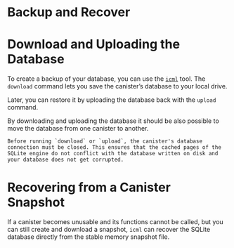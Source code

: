 # Backup and Recover

# Download and Uploading the Database

To create a backup of your database, you can use the [`icml`](https://crates.io/crates/icml) tool. The `download` command lets you save the canister’s database to your local drive.

Later, you can restore it by uploading the database back with the `upload` command. 

By downloading and uploading the database it should be also possible to move the database from one canister to another. 

```admonish warning title="Do not read or write database with connections open"
Before running `download` or `upload`, the canister's database connection must be closed. This ensures that the cached pages of the SQLite engine do not conflict with the database written on disk and your database does not get corrupted.
```

# Recovering from a Canister Snapshot

If a canister becomes unusable and its functions cannot be called, but you can still create and download a snapshot, `icml` can recover the SQLite database directly from the stable memory snapshot file.